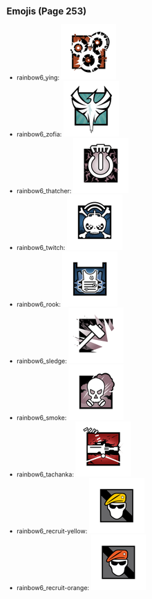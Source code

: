 
## Emojis (Page 253)

* rainbow6_ying: ![rainbow6_ying](output/rainbow6_ying.png)
* rainbow6_zofia: ![rainbow6_zofia](output/rainbow6_zofia.png)
* rainbow6_thatcher: ![rainbow6_thatcher](output/rainbow6_thatcher.png)
* rainbow6_twitch: ![rainbow6_twitch](output/rainbow6_twitch.png)
* rainbow6_rook: ![rainbow6_rook](output/rainbow6_rook.png)
* rainbow6_sledge: ![rainbow6_sledge](output/rainbow6_sledge.png)
* rainbow6_smoke: ![rainbow6_smoke](output/rainbow6_smoke.png)
* rainbow6_tachanka: ![rainbow6_tachanka](output/rainbow6_tachanka.png)
* rainbow6_recruit-yellow: ![rainbow6_recruit-yellow](output/rainbow6_recruit-yellow.png)
* rainbow6_recruit-orange: ![rainbow6_recruit-orange](output/rainbow6_recruit-orange.png)
